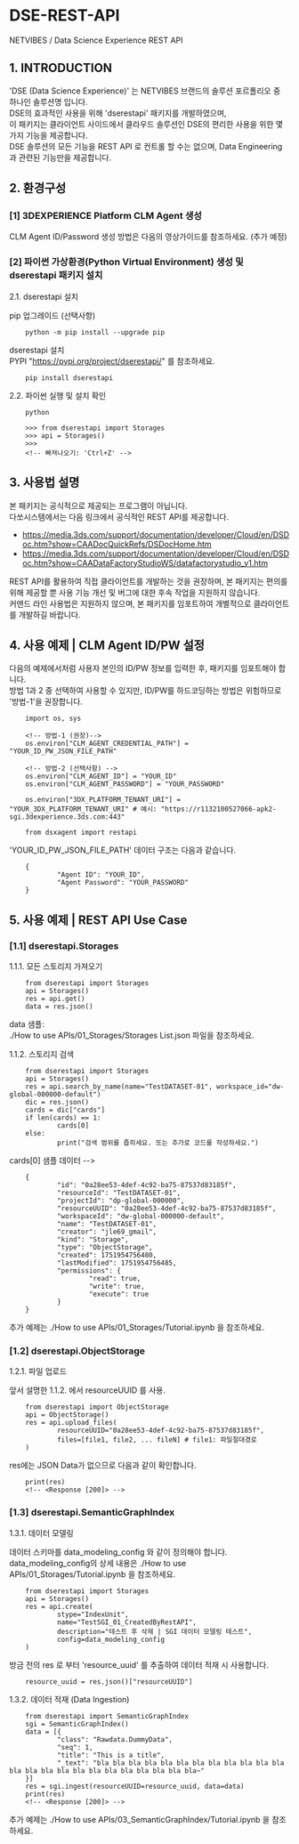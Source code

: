 # DSE-REST-API
NETVIBES / Data Science Experience REST API




<!-- ############################################################ -->
## 1. INTRODUCTION  
<!-- ############################################################ -->

'DSE (Data Science Experience)' 는 NETVIBES 브랜드의 솔루션 포르폴리오 중 하나인 솔루션명 입니다.  
DSE의 효과적인 사용을 위해 'dserestapi' 패키지를 개발하였으며,   
이 패키지는 클라이언트 사이드에서 클라우드 솔루션인 DSE의 편리한 사용을 위한 몇가지 기능을 제공합니다.  
DSE 솔루션의 모든 기능을 REST API 로 컨트롤 할 수는 없으며, Data Engineering 과 관련된 기능만을 제공합니다.  


<!-- ############################################################ -->
## 2. 환경구성 
<!-- ############################################################ -->

### [1] 3DEXPERIENCE Platform CLM Agent 생성

CLM Agent ID/Password 생성 방법은 다음의 영상가이드를 참조하세요.
(추가 예정)

 


### [2] 파이썬 가상환경(Python Virtual Environment) 생성 및 dserestapi 패키지 설치 



2.1. dserestapi 설치

pip 업그레이드 (선택사항)

        python -m pip install --upgrade pip 

dserestapi 설치  
PYPI "https://pypi.org/project/dserestapi/" 를 참조하세요.

        pip install dserestapi 


2.2. 파이썬 실행 및 설치 확인 

        python 

        >>> from dserestapi import Storages
        >>> api = Storages()
        >>> 
        <!-- 빠져나오기: 'Ctrl+Z' -->





<!-- ############################################################ -->
## 3. 사용법 설명 
<!-- ############################################################ -->

본 패키지는 공식적으로 제공되는 프로그램이 아닙니다.  
다쏘시스템에서는 다음 링크에서 공식적인 REST API를 제공합니다.  
- https://media.3ds.com/support/documentation/developer/Cloud/en/DSDoc.htm?show=CAADocQuickRefs/DSDocHome.htm   
- https://media.3ds.com/support/documentation/developer/Cloud/en/DSDoc.htm?show=CAADataFactoryStudioWS/datafactorystudio_v1.htm   

REST API를 활용하여 직접 클라이언트를 개발하는 것을 권장하며, 본 패키지는 편의를 위해 제공할 뿐 사용 기능 개선 및 버그에 대한 후속 작업을 지원하지 않습니다.  
커맨드 라인 사용법은 지원하지 않으며, 본 패키지를 임포트하여 개별적으로 클라이언트를 개발하길 바랍니다.  







<!-- ############################################################ -->
## 4. 사용 예제 | CLM Agent ID/PW 설정 
<!-- ############################################################ -->

다음의 예제에서처럼 사용자 본인의 ID/PW 정보를 입력한 후, 패키지를 임포트해야 합니다.  
방법 1과 2 중 선택하여 사용할 수 있지만, ID/PW를 하드코딩하는 방법은 위험하므로 '방법-1'을 권장합니다.  


        import os, sys 
        
        <!-- 방법-1 (권장)-->
        os.environ["CLM_AGENT_CREDENTIAL_PATH"] = "YOUR_ID_PW_JSON_FILE_PATH"

        <!-- 방법-2 (선택사항) -->
        os.environ["CLM_AGENT_ID"] = "YOUR_ID"
        os.environ["CLM_AGENT_PASSWORD"] = "YOUR_PASSWORD"

        os.environ["3DX_PLATFORM_TENANT_URI"] = "YOUR_3DX_PLATFORM_TENANT_URI" # 예시: "https://r1132100527066-apk2-sgi.3dexperience.3ds.com:443"

        from dsxagent import restapi 


'YOUR_ID_PW_JSON_FILE_PATH' 데이터 구조는 다음과 같습니다.  

        {
                "Agent ID": "YOUR_ID",
                "Agent Password": "YOUR_PASSWORD"
        }




<!-- ############################################################ -->
## 5. 사용 예제 | REST API Use Case
<!-- ############################################################ -->


### [1.1] dserestapi.Storages 

1.1.1. 모든 스토리지 가져오기

        from dserestapi import Storages 
        api = Storages()
        res = api.get()
        data = res.json() 

data 샘플:  
./How to use APIs/01_Storages/Storages List.json 파일을 참조하세요.  



1.1.2.  스토리지 검색 

        from dserestapi import Storages
        api = Storages()
        res = api.search_by_name(name="TestDATASET-01", workspace_id="dw-global-000000-default")
        dic = res.json()
        cards = dic["cards"]
        if len(cards) == 1: 
                cards[0]
        else:
                print("검색 범위를 좁히세요. 또는 추가로 코드를 작성하세요.")

cards[0] 샘플 데이터 -->

        {
                "id": "0a28ee53-4def-4c92-ba75-87537d83185f",
                "resourceId": "TestDATASET-01",
                "projectId": "dp-global-000000",
                "resourceUUID": "0a28ee53-4def-4c92-ba75-87537d83185f",
                "workspaceId": "dw-global-000000-default",
                "name": "TestDATASET-01",
                "creator": "jle69_gmail",
                "kind": "Storage",
                "type": "ObjectStorage",
                "created": 1751954756480,
                "lastModified": 1751954756485,
                "permissions": {
                        "read": true,
                        "write": true,
                        "execute": true
                }
        }


추가 예제는 ./How to use APIs/01_Storages/Tutorial.ipynb 을 참조하세요.  


### [1.2] dserestapi.ObjectStorage 

1.2.1. 파일 업로드 

앞서 설명한 1.1.2. 에서 resourceUUID 를 사용.

        from dserestapi import ObjectStorage
        api = ObjectStorage()
        res = api.upload_files(
                resourceUUID="0a28ee53-4def-4c92-ba75-87537d83185f",
                files=[file1, file2, ... fileN] # file1: 파일절대경로
        )

res에는 JSON Data가 없으므로 다음과 같이 확인합니다.  

        print(res) 
        <!-- <Response [200]> -->


        


### [1.3] dserestapi.SemanticGraphIndex 

1.3.1. 데이터 모델링 

데이터 스키마를 data_modeling_config 와 같이 정의해야 합니다.  
data_modeling_config의 상세 내용은 ./How to use APIs/01_Storages/Tutorial.ipynb 을 참조하세요.    

        from dserestapi import Storages
        api = Storages()
        res = api.create(
                stype="IndexUnit",
                name="TestSGI_01_CreatedByRestAPI",
                description="테스트 후 삭제 | SGI 데이터 모델링 테스트",
                config=data_modeling_config
        )


방금 전의 res 로 부터 'resource_uuid' 를 추출하여 데이터 적재 시 사용합니다.  

        resource_uuid = res.json()["resourceUUID"]



1.3.2. 데이터 적재 (Data Ingestion)

        from dserestapi import SemanticGraphIndex
        sgi = SemanticGraphIndex()
        data = [{
                "class": "Rawdata.DummyData",
                "seq": 1,
                "title": "This is a title",
                "_text": "bla bla bla bla bla bla bla bla bla bla bla bla bla bla bla bla bla bla bla bla bla bla bla bla~"
        }]
        res = sgi.ingest(resourceUUID=resource_uuid, data=data)
        print(res) 
        <!-- <Response [200]> -->


추가 예제는 ./How to use APIs/03_SemanticGraphIndex/Tutorial.ipynb 을 참조하세요.  





